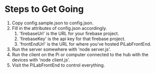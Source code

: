 # Steps to Get Going

1. Copy config.sample.json to config.json.
2. Fill in the attributes of config.json accordingly.
    1. 'firebaseUrl' is the URL for your firebase project.
    2. 'firebaseKey' is the api key for that firebase project.
    3. 'frontEndUrl' is the URL for where you've hosted PiLabFrontEnd.
3. Run the server somewhere with 'node server.js'.
4. Run the client on the Pi or computer connected to the hub with the devices with 'node client.js'.
5. Visit the PiLabFrontEnd to control everything.